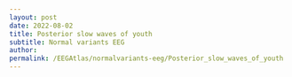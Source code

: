 ```yaml
---
layout: post
date: 2022-08-02 
title: Posterior slow waves of youth 
subtitle: Normal variants EEG
author: 
permalink: /EEGAtlas/normalvariants-eeg/Posterior_slow_waves_of_youth
---
```



